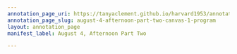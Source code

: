 ```yaml
---
annotation_page_uri: https://tanyaclement.github.io/harvard1953/annotations/august-4-afternoon-part-two-canvas-1-program.json
annotation_page_slug: august-4-afternoon-part-two-canvas-1-program
layout: annotation_page
manifest_label: August 4, Afternoon Part Two

---
```

